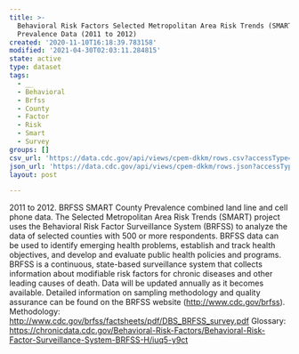 ```yaml
---
title: >-
  Behavioral Risk Factors Selected Metropolitan Area Risk Trends (SMART) County
  Prevalence Data (2011 to 2012)
created: '2020-11-10T16:18:39.783158'
modified: '2021-04-30T02:03:11.284815'
state: active
type: dataset
tags:
  - __
  - Behavioral
  - Brfss
  - County
  - Factor
  - Risk
  - Smart
  - Survey
groups: []
csv_url: 'https://data.cdc.gov/api/views/cpem-dkkm/rows.csv?accessType=DOWNLOAD'
json_url: 'https://data.cdc.gov/api/views/cpem-dkkm/rows.json?accessType=DOWNLOAD'
layout: post

---
```

2011 to 2012. BRFSS SMART County Prevalence combined land line and cell phone data.  The Selected Metropolitan Area Risk Trends (SMART) project uses the Behavioral Risk Factor Surveillance System (BRFSS) to analyze the data of selected counties with 500 or more respondents. BRFSS data can be used to identify emerging health problems, establish and track health objectives, and develop and evaluate public health policies and programs. BRFSS is a continuous, state-based surveillance system that collects information about modifiable risk factors for chronic diseases and other leading causes of death. Data will be updated annually as it becomes available. Detailed information on sampling methodology and quality assurance can be found on the BRFSS website (http://www.cdc.gov/brfss). Methodology: http://www.cdc.gov/brfss/factsheets/pdf/DBS_BRFSS_survey.pdf Glossary: https://chronicdata.cdc.gov/Behavioral-Risk-Factors/Behavioral-Risk-Factor-Surveillance-System-BRFSS-H/iuq5-y9ct

